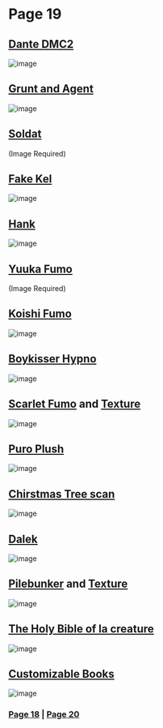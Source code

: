 # Page 19 
## [Dante DMC2](https://discord.com/channels/512287844258021376/1132040858343059638/1177677806327574628)
![image](https://github.com/madrod228/voicesoftheprinter/assets/9602000/a71a88c3-55be-4556-8a76-b68af636f52d)
## [Grunt and Agent](https://discord.com/channels/512287844258021376/1132040858343059638/1175951381849444402)
![image](https://github.com/madrod228/voicesoftheprinter/assets/9602000/85b662a2-38cb-4041-90e2-675e0bb38670)
## [Soldat](https://discord.com/channels/512287844258021376/1132040858343059638/1176173266537304179)
(Image Required)
## [Fake Kel](https://discord.com/channels/512287844258021376/1132040858343059638/1176210835249569903)
![image](https://github.com/madrod228/voicesoftheprinter/assets/9602000/1073c3af-33c2-4fb7-b74e-356da9cb9803)
## [Hank](https://discord.com/channels/512287844258021376/1132040858343059638/1176234508132044840)
![image](https://github.com/madrod228/voicesoftheprinter/assets/9602000/2ae80949-2919-41a2-8417-22a94136779f)
## [Yuuka Fumo](https://discord.com/channels/512287844258021376/1132040858343059638/1176394918298660955)
(Image Required)
## [Koishi Fumo](https://discord.com/channels/512287844258021376/1132040858343059638/1176530590166683750)
![image](https://github.com/madrod228/voicesoftheprinter/assets/9602000/2b4c24b0-0257-4863-9e4b-53a0f4e2e9ca)
## [Boykisser Hypno](https://discord.com/channels/512287844258021376/1132040858343059638/1176554854450208798)
![image](https://github.com/madrod228/voicesoftheprinter/assets/9602000/d49f9b0e-ab3b-4512-8bee-606110f90892)
## [Scarlet Fumo](https://discord.com/channels/512287844258021376/1132040858343059638/1176587077123571804) and [Texture](https://discord.com/channels/512287844258021376/1132040858343059638/1176585874629210182)
![image](https://github.com/madrod228/voicesoftheprinter/assets/9602000/852ac79e-b720-48bf-a472-cd860806e298)
## [Puro Plush](https://discord.com/channels/512287844258021376/1132040858343059638/1176612633529548810)
![image](https://github.com/madrod228/voicesoftheprinter/assets/9602000/9d6b9361-ab7a-4020-9fc7-e84acdf486ce)
## [Chirstmas Tree scan](https://discord.com/channels/512287844258021376/1132040858343059638/1176701165799485582)
![image](https://github.com/madrod228/voicesoftheprinter/assets/9602000/ef27ac55-30ca-48ba-81da-e4652af04791)
## [Dalek](https://discord.com/channels/512287844258021376/1132040858343059638/1176763723629735947)
![image](https://github.com/madrod228/voicesoftheprinter/assets/9602000/85a76542-e72b-471c-a6c6-e97f21daf089)
## [Pilebunker](https://discord.com/channels/512287844258021376/1132040858343059638/1177066559315902554) and [Texture](https://discord.com/channels/512287844258021376/1132040858343059638/1176950809490112532)
![image](https://github.com/madrod228/voicesoftheprinter/assets/9602000/6a393ab3-a32c-42a1-bfcb-3dfcd2ad32e6)
## [The Holy Bible of la creature](https://discord.com/channels/512287844258021376/1132040858343059638/1177025992242516058)
![image](https://github.com/madrod228/voicesoftheprinter/assets/9602000/e7a67394-f3aa-4296-a115-489e4731e1c5)
## [Customizable Books](https://discord.com/channels/512287844258021376/1132040858343059638/1177360639614783549)
![image](https://github.com/madrod228/voicesoftheprinter/assets/9602000/66660def-882c-407a-8813-aa4146397705)

### [Page 18](https://github.com/madrod228/voicesoftheprinter/blob/main/Page%2018.md)  | [Page 20](https://github.com/madrod228/voicesoftheprinter/blob/main/Page%2020.md)
